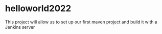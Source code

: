 # helloworld2022
This project will allow us to set up our first maven project and build it with a Jenkins server
